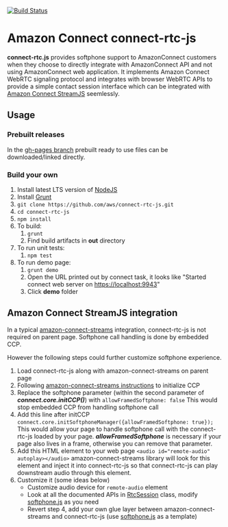 [![Build Status](https://travis-ci.org/aws/connect-rtc-js.svg)](https://travis-ci.org/aws/connect-rtc-js)

# Amazon Connect connect-rtc-js #
**connect-rtc.js** provides softphone support to AmazonConnect customers when they choose to directly integrate with AmazonConnect API and not using AmazonConnect web application.
It implements Amazon Connect WebRTC signaling protocol and integrates with browser WebRTC APIs to provide a simple contact session interface which can be integrated with [Amazon Connect StreamJS](https://github.com/aws/amazon-connect-streams) seemlessly.

## Usage ##
### Prebuilt releases
In the [gh-pages branch](https://github.com/aws/connect-rtc-js/tree/gh-pages) prebuilt ready to use files can be downloaded/linked directly.
### Build your own
1. Install latest LTS version of [NodeJS](https://nodejs.org)
2. Install [Grunt](https://gruntjs.com/)
3. `git clone https://github.com/aws/connect-rtc-js.git`
4. `cd connect-rtc-js`
5. `npm install`
5. To build:
    1. `grunt`
    2. Find build artifacts in **out** directory
6. To run unit tests:
    1. `npm test`
7. To run demo page:
    1. `grunt demo`
    2. Open the URL printed out by connect task, it looks like "Started connect web server on <https://localhost:9943>"
    3. Click **demo** folder

## Amazon Connect StreamJS integration ##
In a typical [amazon-connect-streams](https://github.com/aws/amazon-connect-streams) integration, connect-rtc-js is not required on parent page. Softphone call handling is done by embedded CCP.

However the following steps could further customize softphone experience.
1. Load connect-rtc-js along with amazon-connect-streams on parent page
2. Following [amazon-connect-streams instructions](https://github.com/aws/amazon-connect-streams/blob/master/README.md) to initialize CCP
3. Replace the softphone parameter (within the second parameter of ***connect.core.initCCP()***) with
    `allowFramedSoftphone: false`
    This would stop embedded CCP from handling softphone call
4. Add this line after initCCP
    `connect.core.initSoftphoneManager({allowFramedSoftphone: true});`
    This would allow your page to handle softphone call with the connect-rtc-js loaded by your page. ***allowFramedSoftphone*** is necessary if your page also lives in a frame, otherwise you can remove that parameter.
5. Add this HTML element to your web page
    `<audio id="remote-audio" autoplay></audio>`
    amazon-connect-streams library will look for this element and inject it into connect-rtc-js so that connect-rtc-js can play downstream audio through this element.
6. Customize it (some ideas below)
    * Customize audio device for `remote-audio` element
    * Look at all the documented APIs in [RtcSession](https://github.com/aws/connect-rtc-js/blob/master/src/js/rtc_session.js) class, modify [softphone.js](https://github.com/aws/amazon-connect-streams/blob/master/src/softphone.js) as you need
    * Revert step 4, add your own glue layer between amazon-connect-streams and connect-rtc-js (use [softphone.js](https://github.com/aws/amazon-connect-streams/blob/master/src/softphone.js) as a template)
